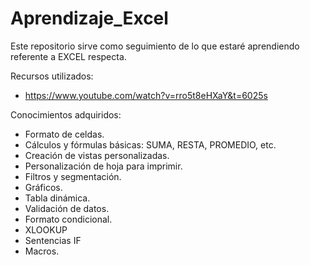 # Aprendizaje_Excel
Este repositorio sirve como seguimiento de lo que estaré aprendiendo referente a EXCEL respecta.

Recursos utilizados:
* https://www.youtube.com/watch?v=rro5t8eHXaY&t=6025s

Conocimientos adquiridos:
* Formato de celdas.
* Cálculos y fórmulas básicas: SUMA, RESTA, PROMEDIO, etc.
* Creación de vistas personalizadas.
* Personalización de hoja para imprimir.
* Filtros y segmentación.
* Gráficos.
* Tabla dinámica.
* Validación de datos.
* Formato condicional.
* XLOOKUP
* Sentencias IF
* Macros.
